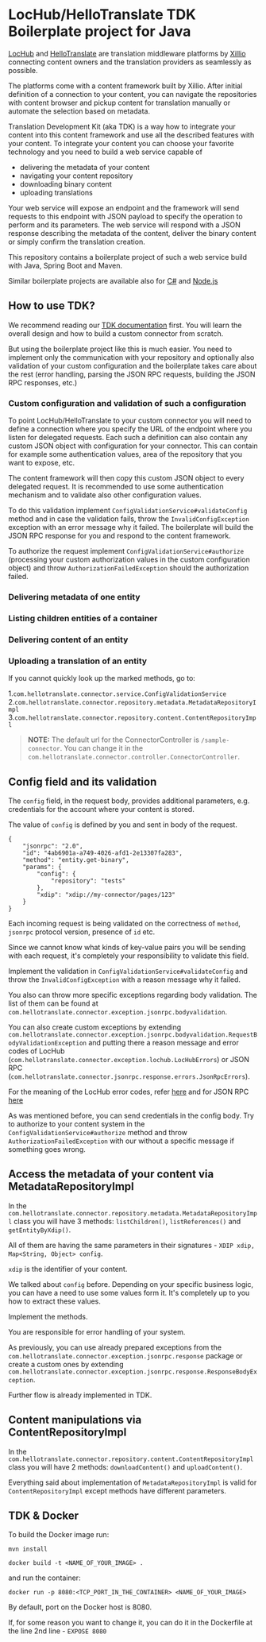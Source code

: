 # LocHub/HelloTranslate TDK Boilerplate project for Java

[LocHub](https://lochub.com) and [HelloTranslate](https://hellotranslate.com) are translation middleware platforms by [Xillio](https://xillio.com) connecting content owners and the translation providers as seamlessly as possible.

The platforms come with a content framework built by Xillio. After initial definition of a connection to your content, you can navigate the repositories with content browser and pickup content for translation manually or automate the selection based on metadata.

Translation Development Kit (aka TDK) is a way how to integrate your content into this content framework and use all the described features with your content. To integrate your content you can choose your favorite technology and you need to build a web service capable of

* delivering the metadata of your content
* navigating your content repository
* downloading binary content
* uploading translations

Your web service will expose an endpoint and the framework will send requests to this endpoint with JSON payload to specify the operation to perform and its parameters. The web service will respond with a JSON response describing the metadata of the content, deliver the binary content or simply confirm the translation creation.

This repository contains a boilerplate project of such a web service build with Java, Spring Boot and Maven.

Similar boilerplate projects are available also for [C#](https://github.com/xillio/TDK-Boilerplate-CSharp)
and [Node.js](https://github.com/xillio/TDK-Boilerplate-Node)

## How to use TDK?

We recommend reading our [TDK documentation](https://www.hellotranslate.com/translation-development-kit/) first. You will learn the overall design and how to build a custom connector from scratch.

But using the boilerplate project like this is much easier. You need to implement only the communication with your repository and optionally also validation of your custom configuration and the boilerplate takes care about the rest (error handling, parsing the JSON RPC requests, building the JSON RPC responses, etc.) 

### Custom configuration and validation of such a configuration

To point LocHub/HelloTranslate to your custom connector you will need to define a connection where you specify the URL of the endpoint where you listen for delegated requests. Each such a definition can also contain any custom JSON object with configuration for your connector. This can contain for example some authentication values, area of the repository that you want to expose, etc.

The content framework will then copy this custom JSON object to every delegated request. It is recommended to use some authentication mechanism and to validate also other configuration values.

To do this validation implement `ConfigValidationService#validateConfig` method and in case the validation fails, throw the `InvalidConfigException` exception with an error message why it failed. The boilerplate will build the JSON RPC response for you and respond to the content framework.

To authorize the request implement `ConfigValidationService#authorize` (processing your custom authorization values in the custom configuration object) and throw `AuthorizationFailedException` should the authorization failed. 

### Delivering metadata of one entity



### Listing children entities of a container

### Delivering content of an entity

### Uploading a translation of an entity

If you cannot quickly look up the marked methods, go to:

1.`com.hellotranslate.connector.service.ConfigValidationService`
2.`com.hellotranslate.connector.repository.metadata.MetadataRepositoryImpl`
3.`com.hellotranslate.connector.repository.content.ContentRepositoryImpl`

> **NOTE:** The default url for the ConnectorController is `/sample-connector`. You can change it in the `com.hellotranslate.connector.controller.ConnectorController`.

## Config field and its validation

The `config` field, in the request body, provides additional parameters, e.g. credentials for the account where your content is stored.

The value of `config` is defined by you and sent in body of the request.

```
{
    "jsonrpc": "2.0",
    "id": "4ab6901a-a749-4026-afd1-2e13307fa283",
    "method": "entity.get-binary",
    "params": {
        "config": {
            "repository": "tests"
        },
        "xdip": "xdip://my-connector/pages/123"
    }
}
```
Each incoming request is being validated on the correctness of `method`, `jsonrpc` protocol version, presence of `id` etc.

Since we cannot know what kinds of key-value pairs you will be sending with each request, it's completely your responsibility to validate this field.

Implement the validation in `ConfigValidationService#validateConfig` and throw the `InvalidConfigException` with a reason message why it failed.

You also can throw more specific exceptions regarding body validation. The list of them can be found at `com.hellotranslate.connector.exception.jsonrpc.bodyvalidation`.

You can also create custom exceptions by extending `com.hellotranslate.connector.exception.jsonrpc.bodyvalidation.RequestBodyValidationException` and putting there a reason message and error codes of LocHub (`com.hellotranslate.connector.exception.lochub.LocHubErrors`) or JSON RPC (`com.hellotranslate.connector.jsonrpc.response.errors.JsonRpcErrors`).

For the meaning of the LocHub error codes, refer [here]() and for JSON RPC [here](https://www.jsonrpc.org/specification#error_object)

As was mentioned before, you can send credentials in the config body. Try to authorize to your content system in the `ConfigValidationService#authorize` method and throw `AuthorizationFailedException` with our without a specific message if something goes wrong.

## Access the metadata of your content via MetadataRepositoryImpl

In the `com.hellotranslate.connector.repository.metadata.MetadataRepositoryImpl` class you will have 3
methods: `listChildren()`, `listReferences()` and `getEntityByXdip()`.

All of them are having the same parameters in their signatures - `XDIP xdip, Map<String, Object> config`.

`xdip` is the identifier of your content.

We talked about `config` before. Depending on your specific business logic, you can have a need to use some values form it. It's completely up to you how to extract these values.

Implement the methods.

You are responsible for error handling of your system.

As previously, you can use already prepared exceptions from the `com.hellotranslate.connector.exception.jsonrpc.response` package or create a custom ones by extending `com.hellotranslate.connector.exception.jsonrpc.response.ResponseBodyException`.

Further flow is already implemented in TDK.

## Content manipulations via ContentRepositoryImpl

In the `com.hellotranslate.connector.repository.content.ContentRepositoryImpl` class you will have 2
methods: `downloadContent()` and `uploadContent()`.

Everything said about implementation of `MetadataRepositoryImpl` is valid for `ContentRepositoryImpl` except methods have different parameters.

## TDK & Docker

To build the Docker image run:

```
mvn install
```

```
docker build -t <NAME_OF_YOUR_IMAGE> .
```

and run the container:

```
docker run -p 8080:<TCP_PORT_IN_THE_CONTAINER> <NAME_OF_YOUR_IMAGE>
```

By default, port on the Docker host is 8080.

If, for some reason you want to change it, you can do it in the Dockerfile at the line 2nd line - `EXPOSE 8080`
